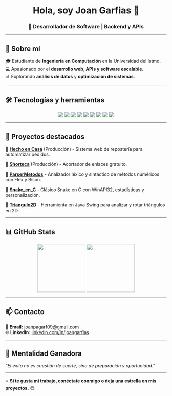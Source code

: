 <h1 align="center">Hola, soy Joan Garfias 👋</h1>
<h3 align="center">🚀 Desarrollador de Software | Backend y APIs</h3>

---

## 🚀 Sobre mí  
🎓 Estudiante de **Ingeniería en Computación** en la Universidad del Istmo.  
💻 Apasionado por el **desarrollo web, APIs y software escalable**.  
📊 Explorando **análisis de datos** y **optimización de sistemas**.  

---

## 🛠️ Tecnologías y herramientas  
<p align="center">
  <img src="https://img.shields.io/badge/Laravel-%23FF2D20.svg?style=for-the-badge&logo=laravel&logoColor=white" />
  <img src="https://img.shields.io/badge/Flask-%23000.svg?style=for-the-badge&logo=flask&logoColor=white" />
  <img src="https://img.shields.io/badge/JavaScript-%23F7DF1E.svg?style=for-the-badge&logo=javascript&logoColor=black" />
  <img src="https://img.shields.io/badge/C-%2300599C.svg?style=for-the-badge&logo=c&logoColor=white" />
  <img src="https://img.shields.io/badge/MySQL-%234479A1.svg?style=for-the-badge&logo=mysql&logoColor=white" />
  <img src="https://img.shields.io/badge/PostgreSQL-%23336791.svg?style=for-the-badge&logo=postgresql&logoColor=white" />
  <img src="https://img.shields.io/badge/Firebase-%23FFCA28.svg?style=for-the-badge&logo=firebase&logoColor=black" />
  <img src="https://img.shields.io/badge/Flex%20%26%20Bison-%23E34F26.svg?style=for-the-badge&logo=gnu&logoColor=white" />
  <img src="https://img.shields.io/badge/WinAPI32-%2300599C.svg?style=for-the-badge&logo=windows&logoColor=white" />
</p>

---

## 📌 Proyectos destacados  
🔹 **[Hecho en Casa](https://github.com/DXI-CODE/hecho-en-casa)** (Producción) - Sistema web de repostería para automatizar pedidos.  

🔹 **[Shorteca](https://github.com/JoanGarfias/Shorteca)** (Producción) - Acortador de enlaces gratuito.  

🔹 **[ParserMetodos](https://github.com/JoanGarfias/ParserMetodos)** - Analizador léxico y sintáctico de métodos numéricos con Flex y Bison.  

🔹 **[Snake_en_C](https://github.com/JoanGarfias/Snake_en_C)** - Clásico Snake en C con WinAPI32, estadísticas y personalización.  

🔹 **[Triangulo2D](https://github.com/JoanGarfias/Triangulo2D)** - Herramienta en Java Swing para analizar y rotar triángulos en 2D.  

---

## 📊 GitHub Stats  
<p align="center">
  <img src="https://github-readme-stats.vercel.app/api?username=JoanGarfias&show_icons=true&theme=radical&count_private=true" height="150px"/>
  <img src="https://github-readme-stats.vercel.app/api/top-langs/?username=JoanGarfias&layout=compact&theme=radical" height="150px"/>
</p>

---

## 📫 Contacto  
📧 **Email:** [joanpagarf09@gmail.com](mailto:joanpagarf09@gmail.com)  
🌐 **LinkedIn:** [linkedin.com/in/joangarfias](https://linkedin.com/in/joangarfias)  

---

## 🚀 Mentalidad Ganadora  
*"El éxito no es cuestión de suerte, sino de preparación y oportunidad."*  

---

⭐ **Si te gusta mi trabajo, conéctate conmigo o deja una estrella en mis proyectos.** 😊  
